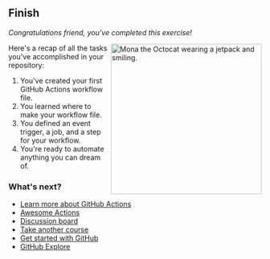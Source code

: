 ## Finish

_Congratulations friend, you've completed this exercise!_

<img src="https://octodex.github.com/images/jetpacktocat.png" alt="Mona the Octocat wearing a jetpack and smiling." width="300" align="right"/>

Here's a recap of all the tasks you've accomplished in your repository:

1. You've created your first GitHub Actions workflow file.
1. You learned where to make your workflow file.
1. You defined an event trigger, a job, and a step for your workflow.
1. You're ready to automate anything you can dream of.

### What's next?

- [Learn more about GitHub Actions](https://docs.github.com/actions/learn-github-actions)
- [Awesome Actions](https://github.com/sdras/awesome-actions)
- [Discussion board](https://github.com/orgs/skills/discussions/categories/hello-github-actions)
- [Take another course](https://skills.github.com/#automate-workflows-with-github-actions)
- [Get started with GitHub](https://docs.github.com/get-started)
- [GitHub Explore](https://github.com/explore)
